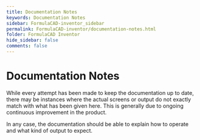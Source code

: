 ```yaml
---
title: Documentation Notes
keywords: Documentation Notes
sidebar: FormulaCAD-inventor_sidebar
permalink: FormulaCAD-inventor/documentation-notes.html
folder: FormulaCAD Inventor
hide_sidebar: false
comments: false
---
```

# Documentation Notes



While every attempt has been made to keep the documentation up to date, there may be instances where the actual screens or output do not exactly match with what has been given here. This is generally due to ongoing continuous improvement in the product.

In any case, the documentation should be able to explain how to operate and what kind of output to expect.
